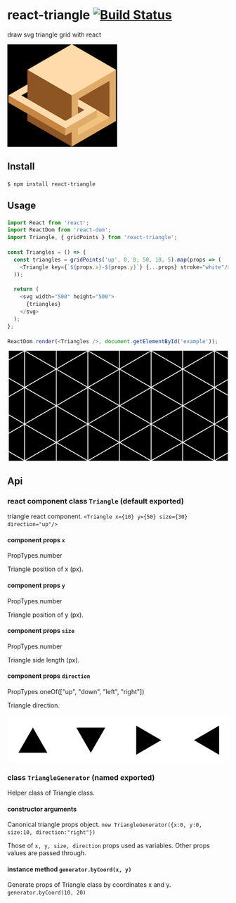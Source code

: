 # react-triangle [![Build Status](https://travis-ci.org/airtoxin/react-triangle.svg?branch=master)](https://travis-ci.org/airtoxin/react-triangle)
draw svg triangle grid with react

![img/screen.png](img/screen.png)

## Install

`$ npm install react-triangle`

## Usage

```javascript
import React from 'react';
import ReactDom from 'react-dom';
import Triangle, { gridPoints } from 'react-triangle';

const Triangles = () => {
  const triangles = gridPoints('up', 0, 0, 50, 10, 5).map(props => (
    <Triangle key={`${props.x}-${props.y}`} {...props} stroke="white"/>
  ));

  return (
    <svg width="500" height="500">
      {triangles}
    </svg>
  );
};

ReactDom.render(<Triangles />, document.getElementById('example'));
```

![img/usagetriangles.png](img/usagetriangles.png)

## Api

### react component class `Triangle` (default exported)

triangle react component. `<Triangle x={10} y={50} size={30} direction="up"/>`

#### component props `x`

PropTypes.number

Triangle position of x (px).

#### component props `y`

PropTypes.number

Triangle position of y (px).

#### component props `size`

PropTypes.number

Triangle side length (px).

#### component props `direction`

PropTypes.oneOf(["up", "down", "left", "right"])

Triangle direction.

![img/directions.png](img/directions.png)

### class `TriangleGenerator` (named exported)

Helper class of Triangle class.

#### constructor arguments

Canonical triangle props object. `new TriangleGenerator({x:0, y:0, size:10, direction:"right"})`

Those of `x, y, size, direction` props used as variables. Other props values are passed through.

#### instance method `generator.byCoord(x, y)`

Generate props of Triangle class by coordinates x and y. `generator.byCoord(10, 20)`
